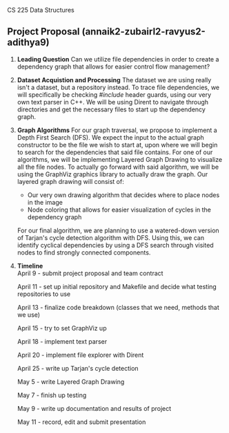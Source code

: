  CS 225 Data Structures
## Project Proposal (annaik2-zubairl2-ravyus2-adithya9)

1. **Leading Question** Can we utilize file dependencies in order to create a dependency graph that allows for easier control flow management? 
2. **Dataset Acquistion and Processing** The dataset we are using really isn't a dataset, but a repository instead. To trace file dependencies, we will specifically be checking *#include* header guards, using our very own text parser in C++. We will be using Dirent to navigate through directories and get the necessary files to start up the dependency graph.
3. **Graph Algorithms** For our graph traversal, we propose to implement a Depth First Search (DFS). We expect the input to the actual graph constructor to be the file we wish to start at, upon where we will begin to search for the dependencies that said file contains. 
For one of our algorithms, we will be implementing Layered Graph Drawing to visualize all the file nodes. To actually go forward with said algorithm, we will be using the GraphViz graphics library to actually draw the graph. Our layered graph drawing will consist of:

   - Our very own drawing algorithm that decides where to place nodes in the image
   - Node coloring that allows for easier visualization of cycles in the dependency graph

   For our final algorithm, we are planning to use a watered-down version of Tarjan's cycle detection algorithm with DFS. Using this, we can identify cyclical dependencies by using a DFS search through visited nodes to find strongly connected components.
1. **Timeline**    
   April 9 - submit project proposal and team contract
   
   April 11 - set up initial repository and Makefile and decide what testing repositories to use
   
   April 13 - finalize code breakdown (classes that we need, methods that we use)

   April 15 - try to set GraphViz up
   
   April 18 - implement text parser
   
   April 20 - implement file explorer with Dirent
   
   April 25 - write up Tarjan's cycle detection
   
   May 5 - write Layered Graph Drawing
   
   May 7 - finish up testing

   May 9 - write up documentation and results of project
   
   May 11 - record, edit and submit presentation